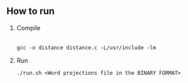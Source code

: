 ## How to run

1. Compile<br><br>
    ```
    gcc -o distance distance.c -L/usr/include -lm
    ```
2. Run
    ```
    ./run.sh <Word projections file in the BINARY FORMAT>
    ```
